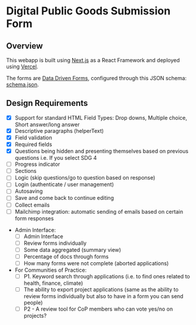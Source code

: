 # Digital Public Goods Submission Form 

## Overview

This webapp is built using [Next.js](https://nextjs.org/) as a React Framework and deployed using [Vercel](https://vercel.com/). 

The forms are [Data Driven Forms](https://data-driven-forms.org/), configured through this JSON schema: [schema.json](schemas/schema.json).

## Design Requirements

- [X] Support for standard HTML Field Types: Drop downs, Multiple choice, Short answer/long answer 
- [X] Descriptive paragraphs (helperText)
- [X] Field validation
- [X] Required fields
- [X] Questions being hidden and presenting themselves based on previous questions i.e. If you select SDG 4
- [ ] Progress indicator
- [ ] Sections
- [ ] Logic (skip questions/go to question based on response) 
- [ ] Login (authenticate / user management) 
- [ ] Autosaving 
- [ ] Save and come back to continue editing
- [ ] Collect emails 
- [ ] Mailchimp integration: automatic sending of emails based on certain form responses

* Admin Interface:
    - [ ] Admin Interface
    - [ ] Review forms individually
    - [ ] Some data aggregated (summary view) 
    - [ ] Percentage of docs through forms
    - [ ] How many forms were not complete (aborted applications) 

* For Communities of Practice: 
    - [ ] P1. Keyword search through applications (i.e. to find ones related to health, finance, climate)
    - [ ] The ability to export project applications (same as the ability to review forms individually but also to have in a form you can send people) 
    - [ ] P2 - A review tool for CoP members who can vote yes/no on projects? 

